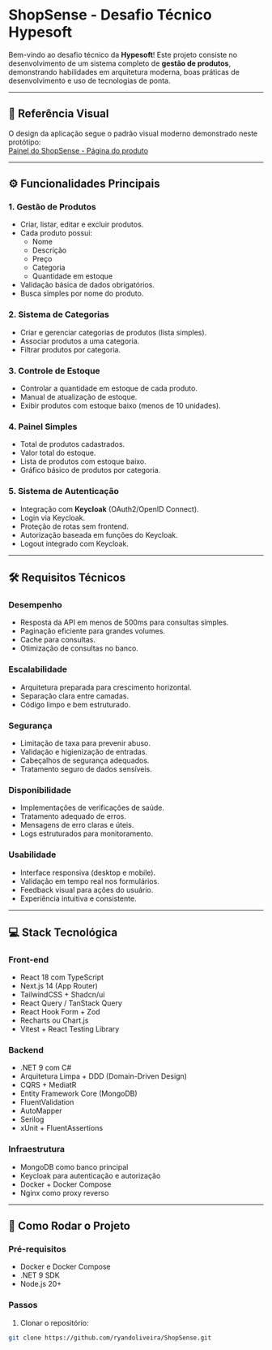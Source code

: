# ShopSense - Desafio Técnico Hypesoft

Bem-vindo ao desafio técnico da **Hypesoft**! Este projeto consiste no desenvolvimento de um sistema completo de **gestão de produtos**, demonstrando habilidades em arquitetura moderna, boas práticas de desenvolvimento e uso de tecnologias de ponta.

---

## 📌 Referência Visual
O design da aplicação segue o padrão visual moderno demonstrado neste protótipo:  
[Painel do ShopSense - Página do produto](https://dribbble.com/shots/24508262-ShopSense-Dashboard-Product-Page)

---

## ⚙️ Funcionalidades Principais

### 1. Gestão de Produtos
- Criar, listar, editar e excluir produtos.
- Cada produto possui:
  - Nome
  - Descrição
  - Preço
  - Categoria
  - Quantidade em estoque
- Validação básica de dados obrigatórios.
- Busca simples por nome do produto.

### 2. Sistema de Categorias
- Criar e gerenciar categorias de produtos (lista simples).
- Associar produtos a uma categoria.
- Filtrar produtos por categoria.

### 3. Controle de Estoque
- Controlar a quantidade em estoque de cada produto.
- Manual de atualização de estoque.
- Exibir produtos com estoque baixo (menos de 10 unidades).

### 4. Painel Simples
- Total de produtos cadastrados.
- Valor total do estoque.
- Lista de produtos com estoque baixo.
- Gráfico básico de produtos por categoria.

### 5. Sistema de Autenticação
- Integração com **Keycloak** (OAuth2/OpenID Connect).
- Login via Keycloak.
- Proteção de rotas sem frontend.
- Autorização baseada em funções do Keycloak.
- Logout integrado com Keycloak.

---

## 🛠 Requisitos Técnicos

### Desempenho
- Resposta da API em menos de 500ms para consultas simples.
- Paginação eficiente para grandes volumes.
- Cache para consultas.
- Otimização de consultas no banco.

### Escalabilidade
- Arquitetura preparada para crescimento horizontal.
- Separação clara entre camadas.
- Código limpo e bem estruturado.

### Segurança
- Limitação de taxa para prevenir abuso.
- Validação e higienização de entradas.
- Cabeçalhos de segurança adequados.
- Tratamento seguro de dados sensíveis.

### Disponibilidade
- Implementações de verificações de saúde.
- Tratamento adequado de erros.
- Mensagens de erro claras e úteis.
- Logs estruturados para monitoramento.

### Usabilidade
- Interface responsiva (desktop e mobile).
- Validação em tempo real nos formulários.
- Feedback visual para ações do usuário.
- Experiência intuitiva e consistente.

---

## 💻 Stack Tecnológica

### Front-end
- React 18 com TypeScript
- Next.js 14 (App Router)
- TailwindCSS + Shadcn/ui
- React Query / TanStack Query
- React Hook Form + Zod
- Recharts ou Chart.js
- Vitest + React Testing Library

### Backend
- .NET 9 com C#
- Arquitetura Limpa + DDD (Domain-Driven Design)
- CQRS + MediatR
- Entity Framework Core (MongoDB)
- FluentValidation
- AutoMapper
- Serilog
- xUnit + FluentAssertions

### Infraestrutura
- MongoDB como banco principal
- Keycloak para autenticação e autorização
- Docker + Docker Compose
- Nginx como proxy reverso

---

## 🚀 Como Rodar o Projeto

### Pré-requisitos
- Docker e Docker Compose
- .NET 9 SDK
- Node.js 20+

### Passos
1. Clonar o repositório:
```bash
git clone https://github.com/ryandoliveira/ShopSense.git
